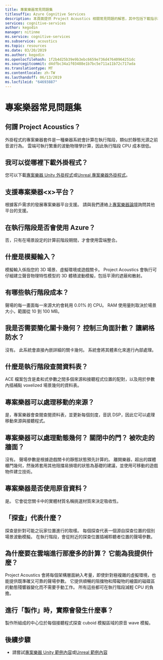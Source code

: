 ```yaml
---
title: 專案樂器常見問題集
titlesuffix: Azure Cognitive Services
description: 本頁面提供 Project Acoustics 相關常見問題的解答，其中包括下載指示和製作流程。
services: cognitive-services
author: kegodin
manager: nitinme
ms.service: cognitive-services
ms.subservice: acoustics
ms.topic: resources
ms.date: 03/20/2019
ms.author: kegodin
ms.openlocfilehash: 1f2b4d25b39e9b3ebc6659e736d47640964251dc
ms.sourcegitcommit: d4dfbc34a1f03488e1b7bc5e711a11b72c717ada
ms.translationtype: MT
ms.contentlocale: zh-TW
ms.lasthandoff: 06/13/2019
ms.locfileid: "64693887"
---
```

# <a name="project-acoustics-frequently-asked-questions"></a>專案樂器常見問題集

## <a name="what-is-project-acoustics"></a>何謂 Project Acoustics？

外掛程式的專案樂器套件是一種樂器系統會計算在執行階段，類似於靜態光源之前音波行為。 雲端可執行繁重的波動物理學計算，因此執行階段 CPU 成本很低。  

## <a name="where-can-i-download-the-plugin"></a>我可以從哪裡下載外掛程式？

您可以下載[專案樂器 Unity 外掛程式](https://www.microsoft.com/download/details.aspx?id=57346)或[Unreal 專案樂器外掛程式](https://www.microsoft.com/download/details.aspx?id=58090)。

## <a name="does-project-acoustics-support-ltxgt-platform"></a>支援專案樂器&lt;x&gt;平台？

根據客戶需求的發展專案樂器平台支援。 請與我們連絡上[專案樂器論壇](https://social.msdn.microsoft.com/Forums/en-US/home?forum=projectacoustics)詢問其他平台的支援。

## <a name="is-azure-used-at-runtime"></a>在執行階段是否會使用 Azure？

否，只有在場景設定的計算前階段期間，才會使用雲端整合。
 
## <a name="what-is-simulation-input"></a>什麼是模擬輸入？ 

模擬輸入係指您的 3D 場景、虛擬環境或遊戲關卡。 Project Acoustics 會執行可仔細建立聲音物理特性模型的 3D 體積波動模擬，包括平滑的遮蔽和散射。
 
## <a name="what-is-the-runtime-cost"></a>有哪些執行階段成本？

聲場的每一畫面每一來源大約會耗用 0.01% 的 CPU。 RAM 使用量則取決於場景大小，範圍從 10 到 100 MB。
 
## <a name="do-i-need-to-simplify-the-level-geometry-control-triangle-count-make-meshes-watertight"></a>我是否需要簡化關卡幾何？ 控制三角面計數？ 讓網格防水？

沒有。 此系統會直接內嵌詳細的關卡幾何。 系統會將其體素化來進行內部處理。
 
## <a name="whats-in-the-runtime-lookup-table"></a>什麼是執行階段查閱資料表？

ACE 檔案包含是柔和式參數之間多個來源和接聽程式位置的配對，以及用於參數內插補點 voxelized 場景幾何的資料表。
 
## <a name="can-project-acoustics-handle-moving-sources"></a>專案樂器可以處理移動的來源？

是，專案樂器會查閱查閱資料表，並更新每個刻度，音訊 DSP，因此它可以處理移動來源與接聽程式。
 
## <a name="can-project-acoustics-handle-dynamic-geometry-closing-doors-walls-blown-away"></a>專案樂器可以處理動態幾何？ 關閉中的門？ 被吹走的牆面？

沒有。 聲場參數是根據遊戲關卡的靜態狀態預先計算的。 離開樂器，超出的媒體櫃門幾何，然後將套用其他阻擋易損壞的狀態為基礎的建議，並使用可移動的遊戲物件建立技術。
 
## <a name="does-project-acoustics-use-acoustic-materials"></a>專案樂器是否使用原音資料？

是。 它會從您關卡中的實體材質名稱挑選材質來決定吸收性。
 
## <a name="what-do-the-probes-represent"></a>「探查」代表什麼？

探查是針對可能之玩家位置進行的取樣。 每個探查代表一個源自探查位置的個別場景波動模擬。 在執行階段，會從附近的探查位置插補聆聽者位置的聲場參數。
 
## <a name="why-spend-so-much-compute-in-the-cloud-what-does-it-buy-me"></a>為什麼要在雲端進行那麼多的計算？ 它能為我提供什麼？

Project Acoustics 會將每個架構層面納入考量，即使針對極複雜的虛擬環境，也能提供既準確又可靠的聲場參數。 它提供順暢的阻擋物和障礙物的繪圖的磁碟區的動態殘響器變化而不需要手動工作。 所有這些都可在執行階段減輕 CPU 的負擔。

## <a name="what-exactly-happens-during-baking"></a>進行「製作」時，實際會發生什麼事？

製作所組成的中心位於每個接聽程式探查 cuboid 模擬區域的原音 wave 模擬。

## <a name="next-steps"></a>後續步驟
* 請嘗試[專案樂器 Unity 範例內容](unity-quickstart.md)或[Unreal 範例內容](unreal-quickstart.md)

